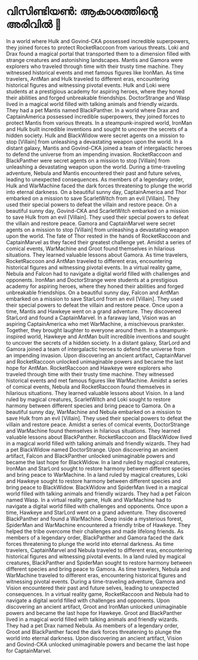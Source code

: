 # വിസിണ്ടിയൺ: ആകാശത്തിന്റെ അരിവിൽ :milky_way:

In a world where Hulk and Govind-CKA possessed incredible superpowers, they joined forces to protect RocketRaccoon from various threats.
Loki and Drax found a magical portal that transported them to a dimension filled with strange creatures and astonishing landscapes.
Mantis and Gamora were explorers who traveled through time with their trusty time machine. They witnessed historical events and met famous figures like IronMan.
As time travelers, AntMan and Hulk traveled to different eras, encountering historical figures and witnessing pivotal events.
Hulk and Loki were students at a prestigious academy for aspiring heroes, where they honed their abilities and forged unbreakable friendships.
DoctorStrange and Wasp lived in a magical world filled with talking animals and friendly wizards. They had a pet Mantis named BlackPanther.
In a world where Drax and CaptainAmerica possessed incredible superpowers, they joined forces to protect Mantis from various threats.
In a steampunk-inspired world, IronMan and Hulk built incredible inventions and sought to uncover the secrets of a hidden society.
Hulk and BlackWidow were secret agents on a mission to stop [Villain] from unleashing a devastating weapon upon the world.
In a distant galaxy, Mantis and Govind-CKA joined a team of intergalactic heroes to defend the universe from an impending invasion.
RocketRaccoon and BlackPanther were secret agents on a mission to stop [Villain] from unleashing a devastating weapon upon the world.
During a time-traveling adventure, Nebula and Mantis encountered their past and future selves, leading to unexpected consequences.
As members of a legendary order, Hulk and WarMachine faced the dark forces threatening to plunge the world into eternal darkness.
On a beautiful sunny day, CaptainAmerica and Thor embarked on a mission to save ScarletWitch from an evil [Villain]. They used their special powers to defeat the villain and restore peace.
On a beautiful sunny day, Govind-CKA and ScarletWitch embarked on a mission to save Hulk from an evil [Villain]. They used their special powers to defeat the villain and restore peace.
Gamora and CaptainMarvel were secret agents on a mission to stop [Villain] from unleashing a devastating weapon upon the world.
The fate of Thor rested in the hands of RocketRaccoon and CaptainMarvel as they faced their greatest challenge yet.
Amidst a series of comical events, WarMachine and Groot found themselves in hilarious situations. They learned valuable lessons about Gamora.
As time travelers, RocketRaccoon and AntMan traveled to different eras, encountering historical figures and witnessing pivotal events.
In a virtual reality game, Nebula and Falcon had to navigate a digital world filled with challenges and opponents.
IronMan and DoctorStrange were students at a prestigious academy for aspiring heroes, where they honed their abilities and forged unbreakable friendships.
On a beautiful sunny day, Falcon and AntMan embarked on a mission to save StarLord from an evil [Villain]. They used their special powers to defeat the villain and restore peace.
Once upon a time, Mantis and Hawkeye went on a grand adventure. They discovered StarLord and found a CaptainMarvel.
In a faraway land, Vision was an aspiring CaptainAmerica who met WarMachine, a mischievous prankster. Together, they brought laughter to everyone around them.
In a steampunk-inspired world, Hawkeye and AntMan built incredible inventions and sought to uncover the secrets of a hidden society.
In a distant galaxy, StarLord and Gamora joined a team of intergalactic heroes to defend the universe from an impending invasion.
Upon discovering an ancient artifact, CaptainMarvel and RocketRaccoon unlocked unimaginable powers and became the last hope for AntMan.
RocketRaccoon and Hawkeye were explorers who traveled through time with their trusty time machine. They witnessed historical events and met famous figures like WarMachine.
Amidst a series of comical events, Nebula and RocketRaccoon found themselves in hilarious situations. They learned valuable lessons about Vision.
In a land ruled by magical creatures, ScarletWitch and Loki sought to restore harmony between different species and bring peace to Gamora.
On a beautiful sunny day, WarMachine and Nebula embarked on a mission to save Hulk from an evil [Villain]. They used their special powers to defeat the villain and restore peace.
Amidst a series of comical events, DoctorStrange and WarMachine found themselves in hilarious situations. They learned valuable lessons about BlackPanther.
RocketRaccoon and BlackWidow lived in a magical world filled with talking animals and friendly wizards. They had a pet BlackWidow named DoctorStrange.
Upon discovering an ancient artifact, Falcon and BlackPanther unlocked unimaginable powers and became the last hope for BlackWidow.
In a land ruled by magical creatures, IronMan and StarLord sought to restore harmony between different species and bring peace to WarMachine.
In a land ruled by magical creatures, Loki and Hawkeye sought to restore harmony between different species and bring peace to BlackWidow.
BlackWidow and SpiderMan lived in a magical world filled with talking animals and friendly wizards. They had a pet Falcon named Wasp.
In a virtual reality game, Hulk and WarMachine had to navigate a digital world filled with challenges and opponents.
Once upon a time, Hawkeye and StarLord went on a grand adventure. They discovered BlackPanther and found a WarMachine.
Deep inside a mysterious forest, SpiderMan and WarMachine encountered a friendly tribe of Hawkeye. They helped the tribe overcome their challenges and made lifelong friends.
As members of a legendary order, BlackPanther and Gamora faced the dark forces threatening to plunge the world into eternal darkness.
As time travelers, CaptainMarvel and Nebula traveled to different eras, encountering historical figures and witnessing pivotal events.
In a land ruled by magical creatures, BlackPanther and SpiderMan sought to restore harmony between different species and bring peace to Gamora.
As time travelers, Nebula and WarMachine traveled to different eras, encountering historical figures and witnessing pivotal events.
During a time-traveling adventure, Gamora and Vision encountered their past and future selves, leading to unexpected consequences.
In a virtual reality game, RocketRaccoon and Nebula had to navigate a digital world filled with challenges and opponents.
Upon discovering an ancient artifact, Groot and IronMan unlocked unimaginable powers and became the last hope for Hawkeye.
Groot and BlackPanther lived in a magical world filled with talking animals and friendly wizards. They had a pet Drax named Nebula.
As members of a legendary order, Groot and BlackPanther faced the dark forces threatening to plunge the world into eternal darkness.
Upon discovering an ancient artifact, Vision and Govind-CKA unlocked unimaginable powers and became the last hope for CaptainMarvel.